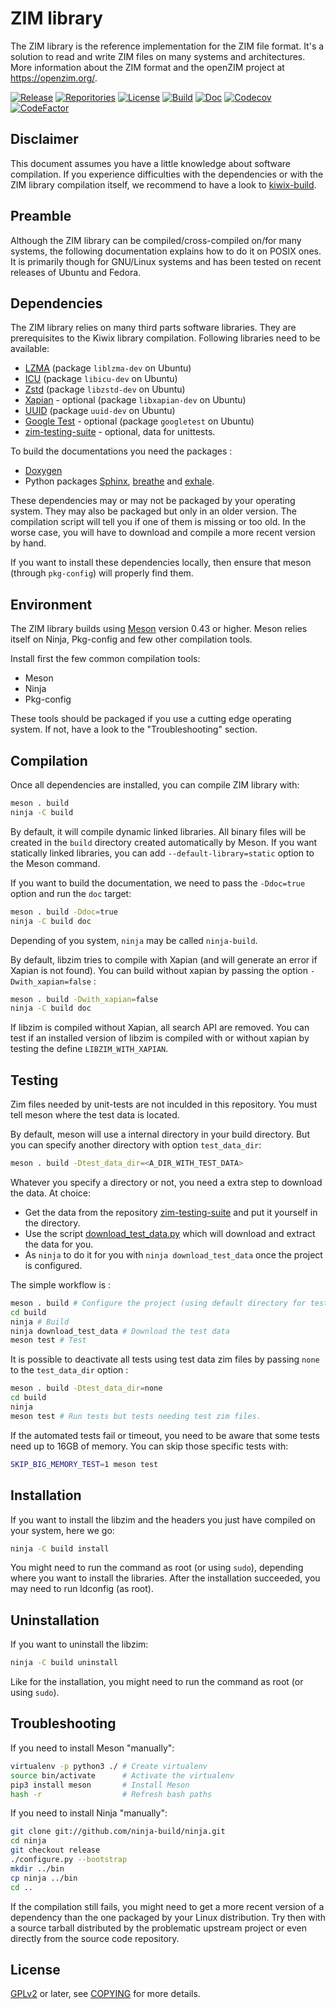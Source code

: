 ZIM library
===========

The ZIM library is the reference implementation for the ZIM file
format. It's a solution to read and write ZIM files on many systems
and architectures. More information about the ZIM format and the
openZIM project at https://openzim.org/.

[![Release](https://img.shields.io/github/v/tag/openzim/libzim?label=release&sort=semver)](https://download.openzim.org/release/libzim/)
[![Reporitories](https://img.shields.io/repology/repositories/zimlib?label=repositories)](https://github.com/openzim/libzim/wiki/Repology)
[![License](https://img.shields.io/badge/License-GPL%20v2-blue.svg)](https://www.gnu.org/licenses/old-licenses/gpl-2.0.en.html)
[![Build](https://github.com/openzim/libzim/workflows/CI/badge.svg?query=branch%3Amaster)](https://github.com/openzim/libzim/actions?query=branch%3Amaster)
[![Doc](https://readthedocs.org/projects/libzim/badge/?style=flat)](https://libzim.readthedocs.io/en/latest/?badge=latest)
[![Codecov](https://codecov.io/gh/openzim/libzim/branch/master/graph/badge.svg)](https://codecov.io/gh/openzim/libzim)
[![CodeFactor](https://www.codefactor.io/repository/github/openzim/libzim/badge)](https://www.codefactor.io/repository/github/openzim/libzim)

Disclaimer
----------

This document assumes you have a little knowledge about software
compilation. If you experience difficulties with the dependencies or
with the ZIM library compilation itself, we recommend to have a look
to [kiwix-build](https://github.com/kiwix/kiwix-build).

Preamble
--------

Although the ZIM library can be compiled/cross-compiled on/for many
systems, the following documentation explains how to do it on POSIX
ones. It is primarily though for GNU/Linux systems and has been tested
on recent releases of Ubuntu and Fedora.

Dependencies
------------

The ZIM library relies on many third parts software libraries. They
are prerequisites to the Kiwix library compilation. Following
libraries need to be available:

* [LZMA](https://tukaani.org/lzma/) (package `liblzma-dev` on Ubuntu)
* [ICU](http://site.icu-project.org/) (package `libicu-dev` on Ubuntu)
* [Zstd](https://facebook.github.io/zstd/) (package `libzstd-dev` on Ubuntu)
* [Xapian](https://xapian.org/) - optional (package `libxapian-dev` on Ubuntu)
* [UUID](http://e2fsprogs.sourceforge.net/) (package `uuid-dev` on Ubuntu)
* [Google Test](https://github.com/google/googletest) - optional (package `googletest` on Ubuntu)
* [zim-testing-suite](https://github.com/openzim/zim-testing-suite) - optional, data for unittests.


To build the documentations you need the packages :

* [Doxygen](https://www.doxygen.nl)
* Python packages [Sphinx](https://www.sphinx-doc.org), [breathe](https://breathe.readthedocs.io) and [exhale](https://exhale.readthedocs.io).

These dependencies may or may not be packaged by your operating
system. They may also be packaged but only in an older version. The
compilation script will tell you if one of them is missing or too old.
In the worse case, you will have to download and compile a more recent
version by hand.

If you want to install these dependencies locally, then ensure that
meson (through `pkg-config`) will properly find them.

Environment
-------------

The ZIM library builds using [Meson](https://mesonbuild.com/) version
0.43 or higher. Meson relies itself on Ninja, Pkg-config and few other
compilation tools.

Install first the few common compilation tools:
* Meson
* Ninja
* Pkg-config

These tools should be packaged if you use a cutting edge operating
system. If not, have a look to the "Troubleshooting" section.

Compilation
-----------

Once all dependencies are installed, you can compile ZIM library with:
```bash
meson . build
ninja -C build
```

By default, it will compile dynamic linked libraries. All binary files
will be created in the `build` directory created automatically by
Meson. If you want statically linked libraries, you can add
`--default-library=static` option to the Meson command.

If you want to build the documentation, we need to pass the `-Ddoc=true` option and run the `doc` target:
```bash
meson . build -Ddoc=true
ninja -C build doc
```

Depending of you system, `ninja` may be called `ninja-build`.

By default, libzim tries to compile with Xapian (and will generate an
error if Xapian is not found).  You can build without xapian by
passing the option `-Dwith_xapian=false` :
```bash
meson . build -Dwith_xapian=false
ninja -C build doc
```

If libzim is compiled without Xapian, all search API are removed.  You
can test if an installed version of libzim is compiled with or without
xapian by testing the define `LIBZIM_WITH_XAPIAN`.

Testing
-------

Zim files needed by unit-tests are not inculded in this repository.
You must tell meson where the test data is located.

By default, meson will use a internal directory in your build directory.
But you can specify another directory with option `test_data_dir`:

```bash
meson . build -Dtest_data_dir=<A_DIR_WITH_TEST_DATA>
```

Whatever you specify a directory or not, you need a extra step to download the data. At choice:
- Get the data from the repository [zim-testing-suite](https://github.com/openzim/zim-testing-suite) and put it yourself in the directory.
- Use the script [download_test_data.py](scripts/download_test_data.py) which will download and extract the data for you.
- As `ninja` to do it for you with `ninja download_test_data` once the project is configured.

The simple workflow is :
```bash
meson . build # Configure the project (using default directory for test data)
cd build
ninja # Build
ninja download_test_data # Download the test data
meson test # Test
```

It is possible to deactivate all tests using test data zim files by passing `none` to the `test_data_dir` option :
```bash
meson . build -Dtest_data_dir=none
cd build
ninja
meson test # Run tests but tests needing test zim files.
```

If the automated tests fail or timeout, you need to be aware that some
tests need up to 16GB of memory. You can skip those specific tests with:
```bash
SKIP_BIG_MEMORY_TEST=1 meson test
```

Installation
------------

If you want to install the libzim and the headers you just have
compiled on your system, here we go:
```bash
ninja -C build install
```

You might need to run the command as root (or using `sudo`), depending
where you want to install the libraries. After the installation
succeeded, you may need to run ldconfig (as root).

Uninstallation
------------

If you want to uninstall the libzim:
```bash
ninja -C build uninstall
```

Like for the installation, you might need to run the command as root
(or using `sudo`).

Troubleshooting
---------------

If you need to install Meson "manually":
```bash
virtualenv -p python3 ./ # Create virtualenv
source bin/activate      # Activate the virtualenv
pip3 install meson       # Install Meson
hash -r                  # Refresh bash paths
```

If you need to install Ninja "manually":
```bash
git clone git://github.com/ninja-build/ninja.git
cd ninja
git checkout release
./configure.py --bootstrap
mkdir ../bin
cp ninja ../bin
cd ..
```

If the compilation still fails, you might need to get a more recent
version of a dependency than the one packaged by your Linux
distribution. Try then with a source tarball distributed by the
problematic upstream project or even directly from the source code
repository.

License
-------

[GPLv2](https://www.gnu.org/licenses/old-licenses/gpl-2.0.en.html) or later, see [COPYING](COPYING) for more details.
